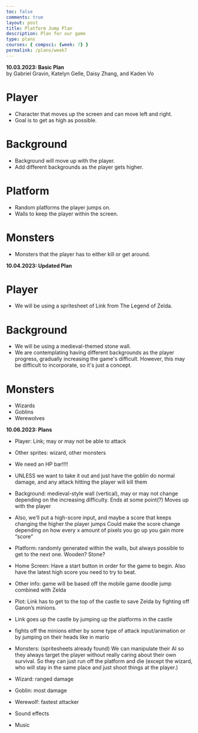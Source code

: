 ```yaml
---
toc: false
comments: true
layout: post
title: Platform Jump Plan
description: Plan for our game
type: plans
courses: { compsci: {week: 7} }
permalink: /plans/week7
---
```


**10.03.2023: Basic Plan**  
by Gabriel Gravin, Katelyn Gelle, Daisy Zhang, and Kaden Vo

# Player

- Character that moves up the screen and can move left and right.
- Goal is to get as high as possible.

# Background

- Background will move up with the player.
- Add different backgrounds as the player gets higher.

# Platform

- Random platforms the player jumps on.
- Walls to keep the player within the screen.

# Monsters

- Monsters that the player has to either kill or get around.  

**10.04.2023: Updated Plan**  

# Player  

- We will be using a spritesheet of Link from The Legend of Zelda.

# Background  

- We will be using a medieval-themed stone wall.
- We are contemplating having different backgrounds as the player progress, gradually increasing the game's difficult. However, this may be difficult to incorporate, so it's just a concept.  

# Monsters  

- Wizards  
- Goblins  
- Werewolves

**10.06.2023: Plans**

- Player: Link; may or may not be able to attack
- Other sprites: wizard, other monsters
- We need an HP bar!!!!
- UNLESS we want to take it out and just have the goblin do normal damage, and any attack hitting the player will kill them
- Background: medieval-style wall (vertical), may or may not change depending on the increasing difficulty. Ends at some point(?) Moves up with the player
- Also, we’ll put a high-score input, and maybe a score that keeps changing the higher the player jumps
Could make the score change depending on how every x amount of pixels you go up you gain more “score” 
- Platform: randomly generated within the walls, but always possible to get to the next one. Wooden? Stone?
- Home Screen: Have a start button in order for the game to begin. Also have the latest high score you need to try to beat.
- Other info: game will be based off the mobile game doodle jump combined with Zelda
- Plot: Link has to get to the top of the castle to save Zelda by fighting off Ganon’s minions. 
-  Link goes up the castle by jumping up the platforms in the castle 
- fights off the minions either by some type of attack input/animation or by jumping on their heads like in mario 

- Monsters: (spritesheets already found) We can manipulate their AI so they always target the player without really caring about their own survival. So they can just run off the platform and die (except the wizard, who will stay in the same place and just shoot things at the player.)
- Wizard: ranged damage
- Goblin: most damage
- Werewolf: fastest attacker
- Sound effects
- Music